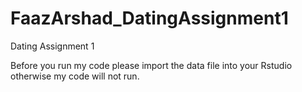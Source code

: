 # FaazArshad_DatingAssignment1
Dating Assignment 1

Before you run my code please import the data file into your Rstudio otherwise my code will not run. 

